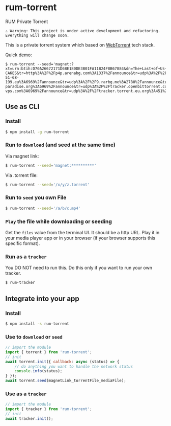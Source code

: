 # rum-torrent
RUM Private Torrent

`⚠️ Warning: This project is under active development and refactoring. Everything will change soon.`

This is a private torrent system which based on [WebTorrent](https://github.com/webtorrent/webtorrent) tech stack.

Quick demo:

```
$ rum-torrent --seed='magnet:?xt=urn:btih:D70A26672171D6BE180DE3B01FA11B24F8B67884&dn=The+Last+of+Us+S01E07+1080p+WEB+H264-CAKES&tr=http%3A%2F%2Fp4p.arenabg.com%3A1337%2Fannounce&tr=udp%3A%2F%2F47.ip-51-68-199.eu%3A6969%2Fannounce&tr=udp%3A%2F%2F9.rarbg.me%3A2780%2Fannounce&tr=udp%3A%2F%2F9.rarbg.to%3A2710%2Fannounce&tr=udp%3A%2F%2F9.rarbg.to%3A2730%2Fannounce&tr=udp%3A%2F%2F9.rarbg.to%3A2920%2Fannounce&tr=udp%3A%2F%2Fopen.stealth.si%3A80%2Fannounce&tr=udp%3A%2F%2Fopentracker.i2p.rocks%3A6969%2Fannounce&tr=udp%3A%2F%2Ftracker.coppersurfer.tk%3A6969%2Fannounce&tr=udp%3A%2F%2Ftracker.cyberia.is%3A6969%2Fannounce&tr=udp%3A%2F%2Ftracker.dler.org%3A6969%2Fannounce&tr=udp%3A%2F%2Ftracker.internetwarriors.net%3A1337%2Fannounce&tr=udp%3A%2F%2Ftracker.leechers-paradise.org%3A6969%2Fannounce&tr=udp%3A%2F%2Ftracker.openbittorrent.com%3A6969%2Fannounce&tr=udp%3A%2F%2Ftracker.opentrackr.org%3A1337&tr=udp%3A%2F%2Ftracker.pirateparty.gr%3A6969%2Fannounce&tr=udp%3A%2F%2Ftracker.tiny-vps.com%3A6969%2Fannounce&tr=udp%3A%2F%2Ftracker.torrent.eu.org%3A451%2Fannounce'
```

## Use as CLI

### Install

```bash
$ npm install -g rum-torrent
```

### Run to `download` (and seed at the same time)

Via magnet link:

```bash
$ rum-torrent --seed='magnet:**********'
```

Via .torrent file:

```bash
$ rum-torrent --seed='/x/y/z.torrent'
```

### Run to `seed` you own File

```bash
$ rum-torrent --seed='/a/b/c.mp4'
```

### `Play` the file while downloading or seeding

Get the `files` value from the terminal UI. It should be a http URL. Play it in your media player app or in your browser (if your browser supports this specific format).

### Run as a `tracker`

You DO NOT need to run this. Do this only if you want to run your own tracker.

```bash
$ rum-tracker
```

## Integrate into your app

### Install

```bash
$ npm install -s rum-torrent
```

### Use to `download` or `seed`

```js
// import the module
import { torrent } from 'rum-torrent';
// init
await torrent.init({ callback: async (status) => {
    // do anything you want to handle the network status
    console.info(status);
} });
await torrent.seed(magnetLink_torrentFile_mediaFile);
```

### Use as a `tracker`

```js
// import the module
import { tracker } from 'rum-torrent';
// init
await tracker.init();
```
